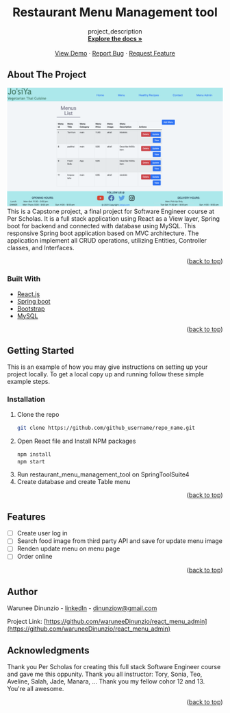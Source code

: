 <!-- PROJECT LOGO -->
<br />
<div align="center">
  <a href="https://github.com/waruneeDinunzio/react_menu">
    <!--img src="images/logo.png" alt="Logo" width="80" height="80"-->
  </a>

<h1 align="center">Restaurant Menu Management tool</h1>

  <p align="center">
    project_description
    <br />
    <a href="https://github.com/waruneeDinunzio/react_menu"><strong>Explore the docs »</strong></a>
    <br />
    <br />
    <a href="https://github.com/waruneeDinunzio/react_menu">View Demo</a>
    ·
    <a href="https://github.com/waruneeDinunzio/react_menu/issues">Report Bug</a>
    ·
    <a href="https://github.com/waruneeDinunzio/react_menu/issues">Request Feature</a>
  </p>
</div>



<!-- TABLE OF CONTENTS -->
<!-- <details>
  <summary>Table of Contents</summary>
  <ol>
    <li>
      <a href="#about-the-project">About The Project</a>
      <ul>
        <li><a href="#built-with">Built With</a></li>
      </ul>
    </li>
    <li>
      <a href="#getting-started">Getting Started</a>
      <ul>
        <li><a href="#prerequisites">Prerequisites</a></li>
        <li><a href="#installation">Installation</a></li>
      </ul>
    </li>
    <li><a href="#usage">Usage</a></li>
    <li><a href="#roadmap">Roadmap</a></li>
    <li><a href="#contributing">Contributing</a></li>
    <li><a href="#license">License</a></li>
    <li><a href="#contact">Contact</a></li>
    <li><a href="#acknowledgments">Acknowledgments</a></li>
  </ol>
</details> -->



<!-- ABOUT THE PROJECT -->
## About The Project

![Restaurant menu management tool](Screen_shot_app1.png)
This is a Capstone project, a final project for Software Engineer course at Per Scholas. It is a full stack application using React as a View layer, Spring boot for backend and connected with database using MySQL. This responsive Spring boot application based on MVC architecture. The application implement all CRUD operations, utilizing Entities, Controller classes, and Interfaces.

<!-- Here's a blank template to get started: To avoid retyping too much info. Do a search and replace with your text editor for the following: `github_username`, `repo_name`, `twitter_handle`, `linkedin_username`, `email`, `email_client`, `project_title`, `project_description` -->

<p align="right">(<a href="#top">back to top</a>)</p>



### Built With

* [React.js](https://reactjs.org/)
* [Spring boot](https://spring.io/projects/spring-boot)
* [Bootstrap](https://getbootstrap.com)
* [MySQL](https://www.mysql.com/)

<p align="right">(<a href="#top">back to top</a>)</p>



<!-- GETTING STARTED -->
## Getting Started

This is an example of how you may give instructions on setting up your project locally.
To get a local copy up and running follow these simple example steps.

<!-- ### Prerequisites

This is an example of how to list things you need to use the software and how to install them.
* npm install
  ```sh
  npm install npm@latest -g
  ``` -->

### Installation

1. Clone the repo
   ```sh
   git clone https://github.com/github_username/repo_name.git
   ```
2. Open React file and Install NPM packages
   ```sh
   npm install
   npm start
   ```
3. Run restaurant_menu_management_tool on SpringToolSuite4
   <!-- ```js
   const API_KEY = 'ENTER YOUR API';
   ``` -->
4. Create database and create Table menu


<p align="right">(<a href="#top">back to top</a>)</p>



<!-- USAGE EXAMPLES -->
<!-- ## Usage

Use this space to show useful examples of how a project can be used. Additional screenshots, code examples and demos work well in this space. You may also link to more resources.

_For more examples, please refer to the [Documentation](https://example.com)_

<p align="right">(<a href="#top">back to top</a>)</p> -->



<!-- ROADMAP -->
## Features

- [ ] Create user log in
- [ ] Search food image from third party API and save for update menu image
- [ ] Renden update menu on menu page
- [ ] Order online

<!-- See the [open issues](https://github.com/github_username/repo_name/issues) for a full list of proposed features (and known issues). -->

<p align="right">(<a href="#top">back to top</a>)</p>



<!-- CONTRIBUTING -->
<!-- ## Contributing

Contributions are what make the open source community such an amazing place to learn, inspire, and create. Any contributions you make are **greatly appreciated**.

If you have a suggestion that would make this better, please fork the repo and create a pull request. You can also simply open an issue with the tag "enhancement".
Don't forget to give the project a star! Thanks again!

1. Fork the Project
2. Create your Feature Branch (`git checkout -b feature/AmazingFeature`)
3. Commit your Changes (`git commit -m 'Add some AmazingFeature'`)
4. Push to the Branch (`git push origin feature/AmazingFeature`)
5. Open a Pull Request

<p align="right">(<a href="#top">back to top</a>)</p> -->



<!-- LICENSE -->
<!-- ## License

Distributed under the MIT License. See `LICENSE.txt` for more information.

<p align="right">(<a href="#top">back to top</a>)</p> -->



<!-- CONTACT -->
## Author

Warunee Dinunzio - [linkedIn](https://www.linkedin.com/in/warunee-dinunzio/) - dinunziow@gmail.com

Project Link: [https://github.com/waruneeDinunzio/react_menu_admin](https://github.com/waruneeDinunzio/react_menu_admin)



<!-- ACKNOWLEDGMENTS -->
## Acknowledgments
Thank you Per Scholas for creating this full stack Software Engineer course and gave me this oppunity.
Thank you all instructor: Tory, Sonia, Teo, Aveline, Salah, Jade, Manara, ... 
Thank you my fellow cohor 12 and 13. You're all awesome.

<p align="right">(<a href="#top">back to top</a>)</p>